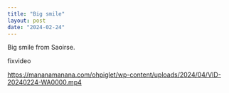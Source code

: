 ```yaml
---
title: "Big smile"
layout: post
date: "2024-02-24"
---
```


Big smile from Saoirse.

fixvideo

https://mananamanana.com/ohpiglet/wp-content/uploads/2024/04/VID-20240224-WA0000.mp4